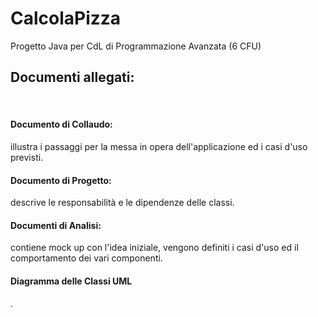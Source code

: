 # CalcolaPizza
Progetto Java per CdL di Programmazione Avanzata (6 CFU)

<h2>Documenti allegati:</h2><br>
 <h4>Documento di Collaudo:</h4> illustra i passaggi per la messa in opera dell'applicazione ed i casi d'uso previsti.<br>
  <h4>Documento di Progetto:</h4> descrive le responsabilità e le dipendenze delle classi.<br>
  <h4>Documenti di Analisi:</h4> contiene mock up con l'idea iniziale, vengono definiti i casi d'uso ed il comportamento dei vari componenti.<br>
  <h4>Diagramma delle Classi UML</h4>.
